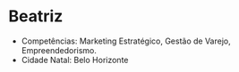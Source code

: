 # Beatriz

- Competências: Marketing Estratégico, Gestão de Varejo, Empreendedorismo.
- Cidade Natal: Belo Horizonte